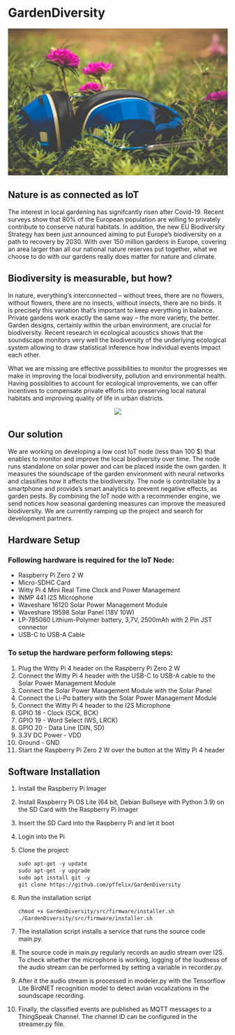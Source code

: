 # GardenDiversity
<p align="center">
<img src="images/folder.jpg">
</p>

## Nature is as connected as IoT
The interest in local gardening has signifcantly risen after Covid-19. Recent surveys show that 80% of the European population are willing to privately contribute to conserve natural habitats. In addition, the new EU Biodiversity Strategy has been just announced aiming to put Europe’s biodiversity on a path to recovery by 2030. With over 150 million gardens in Europe, covering an area larger than all our national nature reserves put together, what we choose to do with our gardens really does matter for nature and climate.

## Biodiversity is measurable, but how?
In nature, everything’s interconnected – without trees, there are no flowers, without flowers, there are no insects, without insects, there are no birds. It is precisely this variation that’s important to keep everything in balance. Private gardens work exactly the same way – the more variety, the better. Garden designs, certainly within the urban environment, are crucial for biodiversity.
Recent research in ecological acoustics shows that the soundscape monitors very well the biodiversity of the underlying ecological system allowing to draw statistical inference how individual events impact each other.
 
What we are missing are effective possibilities to monitor the progresses we make in improving the local biodiversity, pollution and environmental health. Having possiblities to account for ecological improvements, we can offer incentives to compensate private efforts into preserving local natural habitats and improving quality of life in urban districts.
<p align="center">
<img src="images/hardware_setup.jpg">
</p>

## Our solution
We are working on developing a low cost IoT node (less than 100 $) that enables to monitor and improve the local biodiversity over time. The node runs standalone on solar power and can be placed inside the own garden. It measures the soundscape of the garden environment with neural networks and classifies how it affects the biodiversity. The node is controllable by a smartphone and provide’s smart analytics to prevent negative effects, as garden pests. By combining the IoT node with a recommender engine, we send notices how seasonal gardening measures can improve the measured biodiversity. We are currently ramping up the project and search for development partners.

## Hardware Setup

### Following hardware is required for the IoT Node:
- Raspberry Pi Zero 2 W
- Micro-SDHC Card
- Witty Pi 4 Mini Real Time Clock and Power Management 
- INMP 441 I2S Microphone
- Waveshare 16120 Solar Power Management Module
- Waveshare 19598 Solar Panel (18V 10W)
- LP-785060 Lithium-Polymer battery, 3,7V, 2500mAh with 2 Pin JST connector 
- USB-C to USB-A Cable

### To setup the hardware perform following steps:
1. Plug the Witty Pi 4 header on the Raspberry Pi Zero 2 W
2. Connect the Witty Pi 4 header with the USB-C to USB-A cable to the Solar Power Management Module
3. Connect the Solar Power Management Module with the Solar Panel
4. Connect the Li-Po battery with the Solar Power Management Module
5. Connect the Witty Pi 4 header to the I2S Microphone
6. GPIO 18 - Clock (SCK, BCK)
7. GPIO 19 - Word Select (WS, LRCK)
8. GPIO 20 - Data Line (DIN, SD)
9. 3.3V DC Power - VDD
10. Ground - GND
11. Start the Raspberry Pi Zero 2 W over the button at the Witty Pi 4 header

## Software Installation
1. Install the Raspberry Pi Imager
2. Install Raspberry Pi OS Lite (64 bit, Debian Bullseye with Python 3.9) on the SD Card with the Raspberry Pi Imager
3. Insert the SD Card into the Raspberry Pi and let it boot
4. Login into the Pi
5. Clone the project:
	```
	sudo apt-get -y update
	sudo apt-get -y upgrade
	sudo apt install git -y
	git clone https://github.com/pffelix/GardenDiversity
	```
	
6. Run the installation script
	```
	chmod +x GardenDiversity/src/firmware/installer.sh
	./GardenDiversity/src/firmware/installer.sh
	```
7. The installation script installs a service that runs the source code main.py.
8. The source code in main.py regularly records an audio stream over I2S. To check whether the microphone is working, logging of the loudness of the audio stream can be performed by setting a variable in recorder.py. 
9. After it the audio stream is processed in modeler.py with the Tensorflow Lite BirdNET recognition model to detect avian vocalizations in the soundscape recording. 
10. Finally, the classified events are published as MQTT messages to a ThingSpeak Channel. The channel ID can be configured in the streamer.py file. 